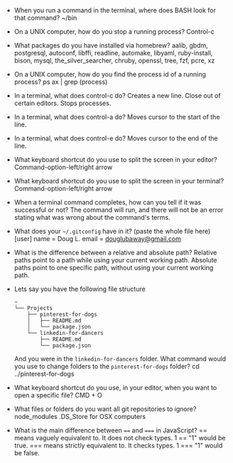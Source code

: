 - When you run a command in the terminal, where does BASH look for that command?
~/bin

- On a UNIX computer, how do you stop a running process?
Control-c

- What packages do you have installed via homebrew?
aalib, gbdm, postgresql, autoconf, libffi, readline, automake, libyaml, ruby-install, bison, mysql, the_silver_searcher, chruby, openssl, tree, fzf, pcre, xz

- On a UNIX computer, how do you find the process id of a running process?
ps ax | grep (process)

- In a terminal, what does control-c do?
Creates a new line.
Close out of certain editors.
Stops processes.

- In a terminal, what does control-a do?
Moves cursor to the start of the line.

- In a terminal, what does control-e do?
Moves cursor to the end of the line.

- What keyboard shortcut do you use to split the screen in your editor?
Command-option-left/right arrow

- What keyboard shortcut do you use to split the screen in your terminal?
Command-option-left/right arrow

- When a terminal command completes, how can you tell if it was successful or not?
The command will run, and there will not be an error stating what was wrong about the command's terms.

- What does your `~/.gitconfig` have in it? (paste the whole file here)
[user]
	name = Doug L.
	email = douglubaway@gmail.com

- What is the difference between a relative and absolute path?
Relative paths point to a path while using your current working path.
Absolute paths point to one specific path, without using your current working path.

- Lets say you have the following file structure

  ```
  ~
  └── Projects
      ├── pinterest-for-dogs
      │   ├── README.md
      │   └── package.json
      └── linkedin-for-dancers
          ├── README.md
          └── package.json
  ```

  And you were in the `linkedin-for-dancers` folder. What command would you use to change folders to the `pinterest-for-dogs` folder?
cd ../pinterest-for-dogs

- What keyboard shortcut do you use, in your editor, when you want to open a specific file?
CMD + O

- What files or folders do you want all git repositories to ignore?
node_modules
.DS_Store for OSX computers

- What is the main difference between `==` and `===` in JavaScript?
== means vaguely equivalent to. It does not check types. 1 == "1" would be true.
=== means strictly equivalent to. It checks types. 1 === "1" would be false.
